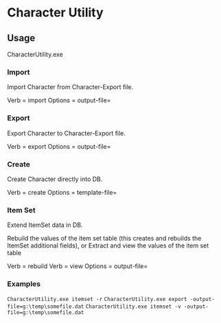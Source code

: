 ﻿# Character Utility #

## Usage ##

CharacterUtility.exe <verb> <options>

### Import ###

Import Character from Character-Export file.

Verb = import
Options = output-file=<filename>

### Export ###

Export Character to Character-Export file.

Verb = export
Options = output-file=<filename>

### Create ###

Create Character directly into DB.

Verb = create
Options = template-file=<filename>

### Item Set ###

Extend ItemSet data in DB.

Rebuild the values of the item set table (this creates and rebuilds the ItemSet additional fields), or Extract and view the values of the item set table

Verb = rebuild
Verb = view
Options = output-file=<filename>

### Examples ###

`CharacterUtility.exe itemset -r`
`CharacterUtility.exe export -output-file=g:\temp\somefile.dat`
`CharacterUtility.exe itemset -v -output-file=g:\temp\somefile.dat`

     
